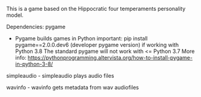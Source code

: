 This is a game based on the Hippocratic four temperaments personality model.

Dependencies:
pygame
- Pygame builds games in Python
important: pip install pygame==2.0.0.dev6 (developer pygame version) if working with Python 3.8
The standard pygame will not work with <= Python 3.7
More info: https://pythonprogramming.altervista.org/how-to-install-pygame-in-python-3-8/

simpleaudio		- simpleaudio plays audio files

wavinfo			- wavinfo gets metadata from wav audiofiles
